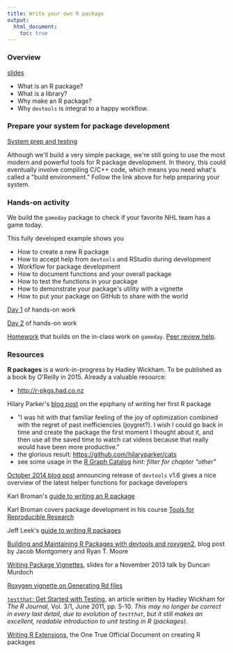 ```yaml
---
title: Write your own R package
output:
  html_document:
    toc: true
---
```


### Overview

[slides](https://speakerdeck.com/jennybc/ubc-stat545-2014-cm107-and-cm108-context-for-writing-your-first-r-package-week)

  * What is an R package?
  * What is a library?
  * Why make an R package?
  * Why `devtools` is integral to a happy workflow.

### Prepare your system for package development

[System prep and testing](packages01_system-prep.html)

Although we'll build a very simple package, we're still going to use the most modern and powerful tools for R package development. In theory, this could eventually involve compiling C/C++ code, which means you need what's called a "build environment." Follow the link above for help preparing your system.
  
### Hands-on activity

We build the `gameday` package to check if your favorite NHL team has a game today.

This fully developed example shows you

  * How to create a new R package
  * How to accept help from `devtools` and RStudio during development
  * Workflow for package development
  * How to document functions and your overall package
  * How to test the functions in your package
  * How to demonstrate your package's utility with a vignette
  * How to put your package on GitHub to share with the world

[Day 1](packages02_activity.html) of hands-on work

[Day 2](packages03_activity_part2.html) of hands-on work

[Homework](hw10_package.html) that builds on the in-class work on `gameday`. [Peer review help](hw10_package_peer-review.html).

### Resources

__R packages__ is a work-in-progress by Hadley Wickham. To be published as a book by O'Reilly in 2015. Already a valuable resource:

  * <http://r-pkgs.had.co.nz>

Hilary Parker's [blog post](http://hilaryparker.com/2014/04/29/writing-an-r-package-from-scratch/) on the epiphany of writing her first R package

  * "I was hit with that familiar feeling of the joy of optimization combined with the regret of past inefficiencies (joygret?). I wish I could go back in time and create the package the first moment I thought about it, and then use all the saved time to watch cat videos because that really would have been more productive."
  * the glorious result: <https://github.com/hilaryparker/cats>
  * see some usage in the [R Graph Catalog](http://shinyapps.stat.ubc.ca/r-graph-catalog/) *hint: filter for chapter "other"*

[October 2014 blog post](http://blog.rstudio.org/2014/10/02/devtools-1-6/) announcing release of `devtools` v1.6 gives a nice overview of the latest helper functions for package developers

Karl Broman's [guide to writing an R package](http://kbroman.org/pkg_primer/)

Karl Broman covers package development in his course [Tools for Reproducible Research](http://kbroman.org/Tools4RR/pages/schedule.html)

Jeff Leek's [guide to writing R packages](https://github.com/jtleek/rpackages)

[Building and Maintaining R Packages with devtools and roxygen2](http://thepoliticalmethodologist.com/2014/08/14/building-and-maintaining-r-packages-with-devtools-and-roxygen2/), blog post by Jacob Montgomery and Ryan T. Moore

[Writing Package Vignettes](http://www.stats.uwo.ca/faculty/murdoch/ism2013/5Vignettes.pdf), slides for a November 2013 talk by Duncan Murdoch

[Roxygen vignette on Generating Rd files](http://cran.r-project.org/web/packages/roxygen2/vignettes/rd.html)

[`testthat`: Get Started with Testing](http://journal.r-project.org/archive/2011-1/RJournal_2011-1_Wickham.pdf), an article written by Hadley Wickham for *The R Journal,* Vol. 3/1, June 2011, pp. 5-10. *This may no longer be correct in every last detail, due to evolution of `testthat`, but it still makes an excellent, readable introduction to unit testing in R (packages)*.

[Writing R Extensions](http://cran.r-project.org/doc/manuals/r-release/R-exts.html), the One True Official Document on creating R packages
